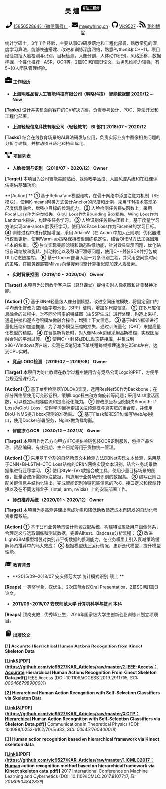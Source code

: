  <center>
     <h2>吴 煌 <a style="font-size:11px;background-color:black;color:#fff;
border-radius:8px 0px 8px 0px;padding:3px 6px;vertical-align:12px">算法工程师</a></h2>
     <div>
         <span>
             <img src="assets/phone-solid.svg" width="20px">
             <a href="tel:15856528646">15856528646（微信同号）</a>
         </span>
         ·
         <span>
             <img src="assets/envelope-solid.svg" width="20px">
             <a href="mailto:me@whing.cn">me@whing.cn</a>
         </span>
         ·
         <span>
             <img src="assets/github-brands.svg" width="20px">
             <a href="https://github.com/vic9527">Vic9527</a>
         </span>
         ·
         <span>
             <img src="assets/rss-solid.svg" width="20px">
             <a href="https://whing.cn/blog">我的博客</a>
         </span>
     </div>
 </center>

​        统计学硕士，3年工作经验，主要从事CV研发落地和工程化部署，熟悉常见的深度学习算法，能够快速搭建、改进和训练深度网络，熟悉Python3和C++11。项目经验包括人脸检测与识别，目标检测，人像分割，人体动作识别，风格迁移，数据挖掘，个性化推荐，ASR，OCR等。2篇SCI和1篇EI论文，业务思维能力较强，有5~10人团队管理经验。

#### <img src="assets/briefcase-solid.svg" width="22px"> 工作经历

- **上海明胜品智人工智能科技有限公司（明略科技）               智能数据部                2020/12 ~ Now**

**[Tasks]** 设计并实现面向客户的CV解决方案，负责参考设计、POC、算法开发和工程化部署。

- **上海轻轻信息科技有限公司（轻轻教育）                               BI 部门 	         	 2018/07 ~ 2020/12**

**[Tasks]** 结合在线教育场景的AI算法研发与应用，负责实际业务中图像相关问题的分析与建模，并推动项目落地和持续优化。

#### <img src="assets/project-diagram-solid.svg" width="23px"> 项目列表

- **人脸检测与识别			（2018/07 ~ 2020/12）	Owner**

**[Target]** 本项目为公司智能美颜贴纸、视频教学品控、人脸风控系统和在线课评估提供基础功能。

**[Action] **
	 **①** 基于Retinaface模型结构，在骨干网络中添加注意力机制（SE模块），使用K-means聚类方式设计Anchor的尺度和比例，采用FPN技术实现多尺度信息融合，增强小目标的检测能力。
	 **②** 人脸检测任务损失函数上，采用Focal Loss作为分类损失，GIoU Loss作为Bounding Box损失，Wing Loss作为Landmark损失，构建多任务学习。
	 **③** 人脸识别任务损失函数上，基于度量学习方法实现one-shot人脸表征学习，使用ArcFace Loss作为Facenet的学习目标。
	 **④** 训练过程中进行数据增强，采用 AdamW（在 Adam 中加入正则项）优化器进行权重更新，使用Warm-up策略保持模型训练稳定性，结合OHEM方法加强困难样本的权重。
	 **⑤** 独立实现美颜滤镜和动态贴纸功能，针对效果显示问题，优化贴纸自动缩放和旋转、抖动稳定以及移动平滑等问题，使用C++封装SDK并打包成DLL动态链接库。
	 **⑥** 基于Docker部署人脸一对多识别工程，并采用空间换时间的策略，在服务器部署Milvus向量搜索引擎计算相似度加速人脸检索。

- **实时背景抠图			 （2019/10 ~ 2020/04）	Owner**

**[Target]** 本项目为公司教学客户端（轻轻课堂）提供实时人像抠图和背景替换功能。

**[Action]** 
	 **①** 基于SINet轻量级人像分割模型，改进空间压缩模块，将固定窗口的平均池化修改为空间金字塔池化（SPP）结构，增加多尺度信息。
	 **②** 在多尺度信息融合的过程中，对不同分辨率的特征图（由SSP生成）进行处理，构造上采样、通道拼接和逐点卷积模块做融合操作，增强上下文信息。
	 **③** 基于MNN框架进行量化压缩和加速推理，为了减少模型压缩的损失，通过训练量化（QAT）来提高量化模型的精度。
	 **④** 在替换新背景时，对人像Mask边缘采用高斯模糊，实现图层融合时的平滑过渡。
	 **⑤** 使用C++封装成DLL动态链接库，并集成到x86+Windows客户端，实测在i5笔记本下单线程每帧推理速度在25ms左右，达到CPU实时。

- **竞品LOGO检测			（2019/02 ~ 2019/08）	Owner**

**[Target]** 本项目为防止教师在教学过程中使用含有竞品公司Logo的PPT，方便平台规范授课行为。

**[Action]**
	 **①** 基于单步检测器YOLOv3实现，选用ResNet50作为Backbone；在部分网络层使用可变形卷积，缓解Logo扭曲和方向旋转等问题；采用Mish激活函数，可以稳定网络梯度流和提高泛化能力。
	 **②** 修改原坐标回归损失Smooth-L1 Loss为GIoU Loss，使得学习目标更加关注预测框与真实框的重合度，并使用DIoU-NMS提升bbox预测的准确率。
	 **③** 基于Flask和RESTful编写WebApi接口，使用Docker部署服务，Nginx做负载均衡。

- **智能冻仓OCR			（2020/12 ~ 2021/3）	Owner**

**[Target]** 本项目作为乙方向甲方KFC提供冷链包装OCR识别服务，包括产品名称、货品编码、有效日期、生产日期等用于货物统一管理。

**[Action]** 
	 **①** 采用基于分割的自然场景文本检测方法DBNet实现文本检测，采用基于CNN+Bi-LSTM+CTC Loss结构的CRNN网络实现文本识别，结合业务场景数据集进行迁移学习。
	 **②** 使用Style-Text数据合成工具，使用少量目标场景的图像，批量合成所需的标注数据，构造用于业务场景识别的数据集。
	 **③** 编写正则匹配关键信息并结构化输出，完成智能识别冷链包装信息的PoC、接口定义和模型转换以及在不同边缘盒子（intel, arm, nVidia）上的安装部署工作。

- **师资推荐系统			（2020/01 ~ 2020/12）	Owner**

**[Target]** 本项目为提高测评课出席成功率和降低助教筛选成本而研发的自动化师资推荐系统。

**[Action]** 
	 **①** 基于公司业务场景设计师资匹配系统，构建特征库及用户画像体系，合理定义与选取训练和测试数据，完善ABtest、Badcase分析流程；
	 **②** 改进LightGBM模型增强对类别非平衡数据的预测能力，在业务模型上引入衰减策略缓解师资推荐中的马太效应；
	 **③** 根据模型线上运行情况，更新迭代模型，提升模型性能。


#### <img src="assets/graduation-cap-solid.svg" width="22px"> 教育背景

- **2015/09~2018/07                        安庆师范大学                       统计模式识别                               硕士 **

**[Reaps]** 一等奖学金，双优生，2次国际会议Oral Presentation，2篇SCI和1篇EI论文。

- **2011/09~2015/07                        安庆师范大学                       计算机科学与技术                       本科**

**[Reaps]** 顶岗支教，优秀毕业生，2016年国家级大学生创新创业训练计划立项项目。

#### <img src="assets/paper.svg" width="22px"> 出版论文

**[1] Accurate Hierarchical Human Actions Recognition from Kinect Skeleton Data**

**[[Link](https://ieeexplore.ieee.org/document/8693506)&[PDF](https://github.com/vic9527/KAR_Articles/raw/master/2.IEEE-Access：Accurate Hierarchical Human Actions Recognition From Kinect Skeleton Data.pdf)]** IEEE Access (DOI: 10.1109/ACCESS.2019.2911705, *SCI: 000466798900001*)

**[2] Hierarchical Human Action Recognition with Self-Selection Classifiers via Skeleton Data**

**[[Link](https://iopscience.iop.org/article/10.1088/0253-6102/70/5/633)]&[PDF](https://github.com/vic9527/KAR_Articles/raw/master/3.CTP：Hierarchical Human Action Recognition with Self-Selection Classifiers via Skeleton Data.pdf)]** Communications in Theoretical Physics (DOI: 10.1088/0253-6102/70/5/633, *SCI: 000451760400018*)

**[3] Human action recognition based on hierarchical framework via Kinect skeleton data**

**[[Link](https://ieeexplore.ieee.org/document/8107747)&[PDF](https://github.com/vic9527/KAR_Articles/raw/master/1.ICMLC2017：Human action recognition method based  on hierarchical framework via Kinect skeleton data.pdf)]** 2017 International Conference on Machine Learning and Cybernetics (DOI: 10.1109/ICMLC.2017.8107747, *EI: 20180904842839*)